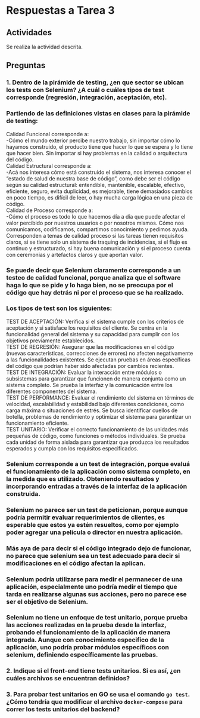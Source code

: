 # Respuestas a Tarea 3

## Actividades

Se realiza la actividad descrita. 

## Preguntas

### 1. Dentro de la pirámide de testing, ¿en que sector se ubican los tests con Selenium? ¿A cuál o cuáles tipos de test corresponde (regresión, integración, aceptación, etc).

### Partiendo de las definiciones vistas en clases para la pirámide de testing: 
Calidad Funcional corresponde a:  
-Cómo el mundo exterior percibe nuestro trabajo, sin importar cómo lo hayamos construido, el producto tiene que hacer lo que se espera y lo tiene que hacer bien. Sin importar si hay problemas en la calidad o arquitectura del código.  
Calidad Estructural corresponde a:  
-Acá nos interesa cómo está construido el sistema, nos interesa conocer el “estado de salud de nuestra base de código”, como debe ser el código según su calidad estructural: entendible, mantenible, escalable, efectivo, eficiente, seguro, evita duplicidad, es mejorable, tiene demasiados cambios en poco tiempo, es difícil de leer, o hay mucha carga lógica en una pieza de código.  
Calidad de Proceso corresponde a:  
-Cómo el proceso es todo lo que hacemos día a día que puede afectar el valor percibido por nuestros usuarios o por nosotros mismos. Cómo nos comunicamos, codificamos, compartimos conocimiento y pedimos ayuda. Corresponden a temas de calidad proceso si las tareas tienen requisitos claros, si se tiene solo un sistema de traquing de incidencias, si el flujo es continuo y estructurado, si hay buena comunicación y si el proceso cuenta con ceremonias y artefactos claros y que aportan valor.  

### Se puede decir que Selenium claramente corresponde a un testeo de calidad funcional, porque analiza que el software haga lo que se pide y lo haga bien, no se preocupa por el código que hay detrás ni por el proceso que se ha realizado.  

### Los tipos de test son los siguientes: 
TEST DE ACEPTACIÓN: Verifica si el sistema cumple con los criterios de aceptación y si satisface los requisitos del cliente. Se centra en la funcionalidad general del sistema y su capacidad para cumplir con los objetivos previamente establecidos.  
TEST DE REGRESIÓN: Asegurar que las modificaciones en el código (nuevas características, correcciones de errores) no afecten negativamente a las funcionalidades existentes. Se ejecutan pruebas en áreas específicas del código que podrían haber sido afectadas por cambios recientes.  
TEST DE INTEGRACIÓN: Evaluar la interacción entre módulos o subsistemas para garantizar que funcionen de manera conjunta como un sistema completo. Se prueba la interfaz y la comunicación entre los diferentes componentes del sistema.  
TEST DE PERFORMANCE: Evaluar el rendimiento del sistema en términos de velocidad, escalabilidad y estabilidad bajo diferentes condiciones, como carga máxima o situaciones de estrés. Se busca identificar cuellos de botella, problemas de rendimiento y optimizar el sistema para garantizar un funcionamiento eficiente.  
TEST UNITARIO: Verificar el correcto funcionamiento de las unidades más pequeñas de código, como funciones o métodos individuales. Se prueba cada unidad de forma aislada para garantizar que produzca los resultados esperados y cumpla con los requisitos especificados.  

### Selenium corresponde a un test de integración, porque evaluá el funcionamiento de la aplicación como sistema completo, en la medida que es utilizado. Obteniendo resultados y incorporando entradas a través de la interfaz de la aplicación construida.  
### Selenium no parece ser un test de peticionan, porque aunque podría permitir evaluar requerimientos de clientes, es esperable que estos ya estén resueltos, como por ejemplo poder agregar una película o director en nuestra aplicación.  
### Más aya de para decir si el código integrado dejo de funcionar, no parece que selenium sea un test adecuado para decir si modificaciones en el código afectan la aplican.  
### Selenium podría utilizarse para medir el permanecer de una aplicación, especialmente uno podría medir el tiempo que tarda en realizarse algunas sus acciones, pero no parece ese ser el objetivo de Selenium.  
### Selenium no tiene un enfoque de test unitario, porque prueba las acciones realizadas en la prueba desde la interfaz, probando el funcionamiento de la aplicación de manera integrada. Aunque con conocimiento especifico de la aplicación, uno podría probar módulos específicos con selenium, definiendo específicamente las pruebas.   


### 2. Indique si el front-end tiene tests unitarios. Si es así, ¿en cuáles archivos se encuentran definidos?

### 3. Para probar test unitarios en GO se usa el comando `go test`. ¿Cómo tendría que modificar el archivo `docker-compose` para correr los tests unitarios del backend?


